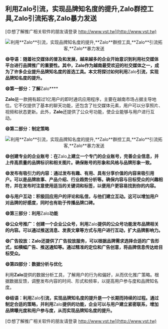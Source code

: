 ## **利用**Zalo**引流，实现品牌知名度的提升,**Zalo**群控工具,**Zalo**引流拓客,**Zalo**暴力发送**

[😍想了解推广相关软件的朋友请登录 http://www.vst.tw](http://www.vst.tw)

 <center><img src="https://vst.tw/MP4/tuiguang/png/1.png" alt="利用**Zalo**引流，实现品牌知名度的提升,**Zalo**群控工具,**Zalo**引流拓客,**Zalo**暴力发送"></center>

**😄导语：随着社交媒体的普及和发展，越来越多的企业开始意识到利用社交媒体平台进行品牌推广的重要性。其中，**Zalo**作为越南最受欢迎的社交媒体之一，成为了许多企业提升品牌知名度的首选工具。本文将探讨如何利用**Zalo**引流，实现品牌知名度的提升。**

**😄第一部分：了解**Zalo****

**Zalo**是一款拥有超过1亿用户的即时通讯应用程序，主要在越南市场占据主导地位。它不仅提供了基本的聊天功能，还包含了社交媒体元素，用户可以分享照片、视频和状态更新。此外，**Zalo**还提供了公众号功能，使企业能够与用户进行互动。

**😄第二部分：制定策略**

 <center><img src="https://vst.tw/MP4/tuiguang/png/2.png" alt="利用**Zalo**引流，实现品牌知名度的提升,**Zalo**群控工具,**Zalo**引流拓客,**Zalo**暴力发送"></center>

**😄创建专业的企业账号：在**Zalo**上建立一个专门的企业账号，完善企业信息，并上传高质量的品牌标识和相关图片。确保账号的形象和风格与品牌形象一致。**

**😄发布有吸引力的内容：通过发布有趣、有用、具有分享价值的内容来吸引用户。可以是品牌故事、产品介绍、行业趋势分析等。确保内容与目标受众的兴趣相符，并在发布时注意使用适当的关键词和标签，以便用户更容易找到你的内容。**

**😄与用户互动：积极回应用户的评论和私信，与他们建立互动。这可以增加用户对品牌的好感度，同时也有助于传播品牌口碑。**

**😄第三部分：利用**Zalo**功能**

**😄公众号推广：创建一个企业公众号，利用**Zalo**提供的公众号功能发布品牌相关的内容。可以通过推送消息、发表文章等方式与用户进行互动，扩大品牌影响力。**

**😄广告投放：**Zalo**还提供了广告投放服务，可以根据品牌需求选择合适的广告形式，如横幅广告、推送通知等。通过精准的定位和广告创意，将品牌信息传达给目标受众。**

**😄第四部分：数据分析与优化**

利用**Zalo**提供的数据分析工具，了解用户的行为和偏好，从而优化推广策略。根据数据反馈，调整发布内容的时间、形式和频率，以提高用户参与度和品牌知名度。

**😄结语：利用**Zalo**引流，实现品牌知名度的提升是一个长期而持续的过程。通过制定合适的策略，并利用**Zalo**提供的功能，企业可以与用户建立紧密联系，增加品牌曝光度和用户参与度，从而实现品牌知名度的提升。**

[😍想了解推广相关软件的朋友请登录 http://www.vst.tw](http://www.vst.tw)



